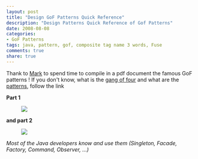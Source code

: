 ```yaml
---
layout: post
title: "Design GoF Patterns Quick Reference"
description: "Design Patterns Quick Reference of Gof Patterns"
date: 2008-08-08
categories:
- GoF Patterns
tags: java, pattern, gof, composite tag name 3 words, Fuse
comments: true
share: true
---
```

Thank to [Mark](http://http://www.mcdonaldland.info/2007/11/28/40/">http://www.mcdonaldland.info/2007/11/28/40/) to spend time to compile in a pdf document the famous GoF patterns ! If you don't know, what is the [gang of four](http://c2.com/cgi/wiki?GangOfFour) and what are the [patterns](http://en.wikipedia.org/wiki/Design_Patterns), follow the link

**Part 1**

<figure class="half">
	<a href="http://blog.markturansky.com/wp-content/uploads/2008/01/designpatterns1_sm.jpg"><img src="http://blog.markturansky.com/wp-content/uploads/2008/01/designpatterns1_sm.jpg"></a>
</figure>

**and part 2**

<figure class="half">
	<a href="http://blog.markturansky.com/wp-content/uploads/2008/01/designpatterns2_sm.jpg"><img src="http://blog.markturansky.com/wp-content/uploads/2008/01/designpatterns2_sm.jpg"></a>
</figure>

*Most of the Java developers know and use them (Singleton, Facade, Factory, Command, Observer, …)*
